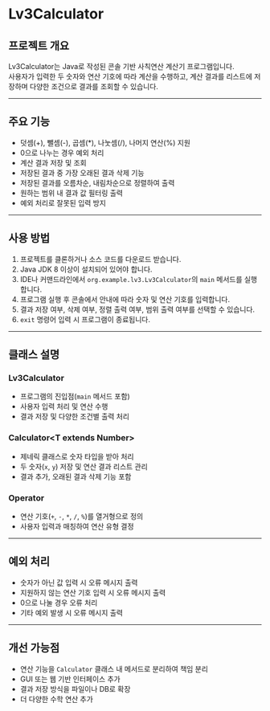 # Lv3Calculator

## 프로젝트 개요
Lv3Calculator는 Java로 작성된 콘솔 기반 사칙연산 계산기 프로그램입니다.  
사용자가 입력한 두 숫자와 연산 기호에 따라 계산을 수행하고, 계산 결과를 리스트에 저장하며 다양한 조건으로 결과를 조회할 수 있습니다.

---

## 주요 기능

- 덧셈(+), 뺄셈(-), 곱셈(*), 나눗셈(/), 나머지 연산(%) 지원  
- 0으로 나누는 경우 예외 처리  
- 계산 결과 저장 및 조회  
- 저장된 결과 중 가장 오래된 결과 삭제 기능  
- 저장된 결과를 오름차순, 내림차순으로 정렬하여 출력  
- 원하는 범위 내 결과 값 필터링 출력  
- 예외 처리로 잘못된 입력 방지

---

## 사용 방법

1. 프로젝트를 클론하거나 소스 코드를 다운로드 받습니다.  
2. Java JDK 8 이상이 설치되어 있어야 합니다.  
3. IDE나 커맨드라인에서 `org.example.lv3.Lv3Calculator`의 `main` 메서드를 실행합니다.  
4. 프로그램 실행 후 콘솔에서 안내에 따라 숫자 및 연산 기호를 입력합니다.  
5. 결과 저장 여부, 삭제 여부, 정렬 출력 여부, 범위 출력 여부를 선택할 수 있습니다.  
6. `exit` 명령어 입력 시 프로그램이 종료됩니다.

---

## 클래스 설명

### Lv3Calculator
- 프로그램의 진입점(`main` 메서드 포함)  
- 사용자 입력 처리 및 연산 수행  
- 결과 저장 및 다양한 조건별 출력 처리

### Calculator\<T extends Number\>
- 제네릭 클래스로 숫자 타입을 받아 처리  
- 두 숫자(`x`, `y`) 저장 및 연산 결과 리스트 관리  
- 결과 추가, 오래된 결과 삭제 기능 포함

### Operator
- 연산 기호(`+`, `-`, `*`, `/`, `%`)를 열거형으로 정의  
- 사용자 입력과 매칭하여 연산 유형 결정

---

## 예외 처리

- 숫자가 아닌 값 입력 시 오류 메시지 출력  
- 지원하지 않는 연산 기호 입력 시 오류 메시지 출력  
- 0으로 나눌 경우 오류 처리  
- 기타 예외 발생 시 오류 메시지 출력

---

## 개선 가능점

- 연산 기능을 `Calculator` 클래스 내 메서드로 분리하여 책임 분리  
- GUI 또는 웹 기반 인터페이스 추가  
- 결과 저장 방식을 파일이나 DB로 확장  
- 더 다양한 수학 연산 추가  
